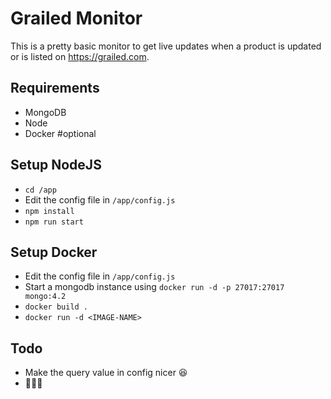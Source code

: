 # Grailed Monitor
This is a pretty basic monitor to get live updates when a product is updated or is listed on https://grailed.com.

## Requirements
- MongoDB
- Node
- Docker #optional

## Setup NodeJS
- `cd /app`
- Edit the config file in `/app/config.js`
- `npm install`
- `npm run start`

## Setup Docker
- Edit the config file in `/app/config.js`
- Start a mongodb instance using `docker run -d -p 27017:27017 mongo:4.2`
- `docker build .`
- `docker run -d <IMAGE-NAME>`

## Todo
- Make the query value in config nicer 😆
- 🤷🏾‍♂️